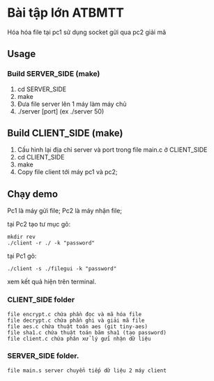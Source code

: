 # Bài tập lớn ATBMTT
Hóa hóa file tại pc1 sử dụng socket gửi qua pc2 giải mã
## Usage
### Build SERVER_SIDE (make)
1. cd SERVER_SIDE 
2. make 
3. Đưa file server lên 1 máy làm máy chủ
4. ./server [port] (ex ./server 50)
## Build CLIENT_SIDE  (make)
1. Cấu hình lại địa chỉ server và port trong file main.c ở CLIENT_SIDE
1. cd CLIENT_SIDE
2. make
3. Copy file client tới máy pc1 và pc2;
## Chạy demo
Pc1 là máy gửi file;
Pc2 là máy nhận file;

tại Pc2 tạo tư mục gõ:
```
mkdir rev
./client -r ./ -k "password"
```
tại Pc1 gõ:
```
./client -s ./filegui -k "password"
```
xem kết quả hiện trên terminal.
### CLIENT_SIDE folder
```
file encrypt.c chứa phần đọc và mã hóa file
file decrypt.c chứa phần ghi và giải mã file
file aes.c chứa thuật toán aes (git tiny-aes)
file sha1.c chứa thuật toán băm sha1 (tạo password)
file client.c chứa phân xử lý gửi nhận dữ liệu
```
### SERVER_SIDE folder.
```
file main.s server chuyển tiếp dữ liệu 2 máy client
```